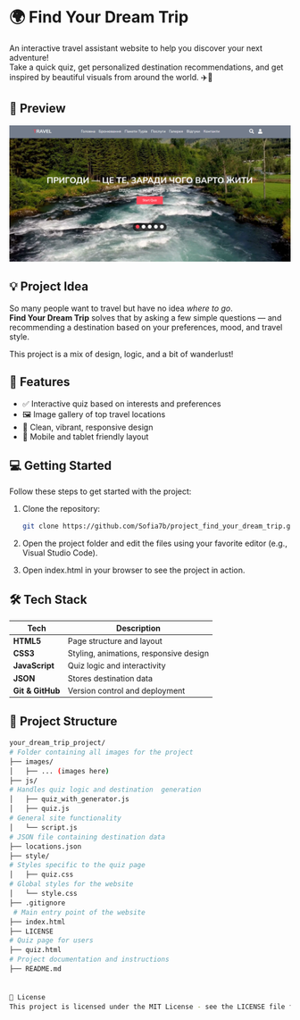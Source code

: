 # 🌍 Find Your Dream Trip

An interactive travel assistant website to help you discover your next adventure!  
Take a quick quiz, get personalized destination recommendations, and get inspired by beautiful visuals from around the world. ✈️🌅


## 📸 Preview

![preview](./images/preview.png)


## 💡 Project Idea

So many people want to travel but have no idea *where to go*.  
**Find Your Dream Trip** solves that by asking a few simple questions — and recommending a destination based on your preferences, mood, and travel style.

This project is a mix of design, logic, and a bit of wanderlust!


## 🚀 Features

- ✅ Interactive quiz based on interests and preferences  
- 🖼️ Image gallery of top travel locations  
- 🎨 Clean, vibrant, responsive design  
- 📱 Mobile and tablet friendly layout  


## 💻 Getting Started

Follow these steps to get started with the project:

1. Clone the repository:
   ```bash
   git clone https://github.com/Sofia7b/project_find_your_dream_trip.git

2. Open the project folder and edit the files using your favorite editor (e.g., Visual Studio Code).

3. Open index.html in your browser to see the project in action.


## 🛠️ Tech Stack

| Tech        | Description |
|-------------|-------------|
| **HTML5**   | Page structure and layout |
| **CSS3**    | Styling, animations, responsive design |
| **JavaScript** | Quiz logic and interactivity |
| **JSON**    | Stores destination data |
| **Git & GitHub** | Version control and deployment |


## 📁 Project Structure
```bash
your_dream_trip_project/
# Folder containing all images for the project
├── images/                     
│   ├── ... (images here)
├── js/      
# Handles quiz logic and destination  generation                   
│   ├── quiz_with_generator.js  
│   ├── quiz.js   
# General site functionality             
│   └── script.js    
# JSON file containing destination data           
├── locations.json              
├── style/         
# Styles specific to the quiz page             
│   ├── quiz.css     
# Global styles for the website           
│   └── style.css               
├── .gitignore 
 # Main entry point of the website               
├── index.html                 
├── LICENSE    
# Quiz page for users                 
├── quiz.html    
# Project documentation and instructions               
├── README.md 


📄 License
This project is licensed under the MIT License - see the LICENSE file for details.
